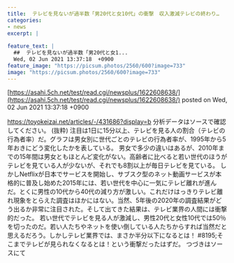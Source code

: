 ```yaml
---
title:  テレビを見ないが過半数「男20代と女10代」の衝撃　収入激減テレビの終わり…  
categories:
- news
excerpt: |
  
feature_text: |
  ##  テレビを見ないが過半数「男20代と女1...
  Wed, 02 Jun 2021 13:37:18  +0900
feature_image: "https://picsum.photos/2560/600?image=733"
image: "https://picsum.photos/2560/600?image=733"
---
```


[https://asahi.5ch.net/test/read.cgi/newsplus/1622608638/](https://asahi.5ch.net/test/read.cgi/newsplus/1622608638/)
posted on Wed, 02 Jun 2021 13:37:18  +0900

<!--more-->

https://toyokeizai.net/articles/-/431686?display=b 分析データはソースで確認してください。 (抜粋) 注目は1日に15分以上、テレビを見る人の割合（テレビの行為者率）だ。グラフは男女別に世代ごとのテレビの行為者率が、1995年から5年おきにどう変化したかを表している。 男女で多少の違いはあるが、2010年までの15年間は男女ともほとんど変化がない。高齢者に比べると若い世代のほうがテレビを見ている人が少ないが、それでも8割以上が毎日テレビを見ている。 しかしNetflixが日本でサービスを開始し、サブスク型のネット動画サービスが本格的に普及し始めた2015年には、若い世代を中心に一気にテレビ離れが進んだ。とくに男性の10代から40代の減り方が激しい。これだけはっきりテレビ離れ現象をとらえた調査はほかにはない。当然、5年後の2020年の調査結果がどう出るか非常に注目された。そして出てきた結果は、テレビ業界の人間には衝撃的だった。 若い世代でテレビを見る人が激減し、男性20代と女性10代では50％を切ったのだ。若い人たちやネットを使い倒している人たちからすれば当然だと思えるだろう。しかしテレビ業界では、まさか半分以下になるとは！ #8195;そこまでテレビが見られなくなるとは！という衝撃だったはずだ。 つづきはソースにて

